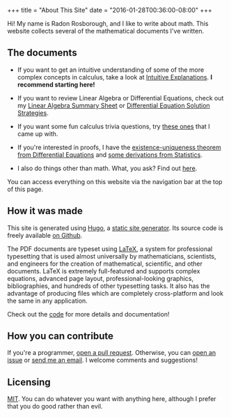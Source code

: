 +++
title = "About This Site"
date = "2016-01-28T00:36:00-08:00"
+++

Hi! My name is Radon Rosborough, and I like to write about math. This
website collects several of the mathematical documents I've written.

## The documents

* If you want to get an intuitive understanding of some of the more
  complex concepts in calculus, take a look
  at [Intuitive Explanations][calculus]. **I recommend starting
  here!**

* If you want to review Linear Algebra or Differential Equations,
  check out my [Linear Algebra Summary Sheet][linalg]
  or [Differential Equation Solution Strategies][diffeqs].

* If you want some fun calculus trivia questions,
  try [these ones][calc bowl] that I came up with.

* If you're interested in proofs, I have
  the [existence-uniqueness theorem from Differential Equations][p-l]
  and [some derivations from Statistics][stats].

* I also do things other than math. What, you ask? Find
  out [here][other].

You can access everything on this website via the navigation bar at
the top of this page.

## How it was made

This site is generated using [Hugo], a [static site generator][ssg].
Its source code is freely available [on Github][ie github].

The PDF documents are typeset using [LaTeX], a system for professional
typesetting that is used almost universally by mathematicians,
scientists, and engineers for the creation of mathematical,
scientific, and other documents. LaTeX is extremely full-featured and
supports complex equations, advanced page layout, professional-looking
graphics, bibliographies, and hundreds of other typesetting tasks. It
also has the advantage of producing files which are completely
cross-platform and look the same in any application.

Check out the [code][ie github] for more details and documentation!

## How you can contribute

If you're a programmer, [open a pull request][pr]. Otherwise, you can
[open an issue][issue] or [send me an email][email]. I welcome
comments and suggestions!

## Licensing

[MIT]. You can do whatever you want with anything here, although I
prefer that you do good rather than evil.

[amsart]: https://www.ctan.org/pkg/amsart?lang=en
[calc bowl]: /calculus-bowl-expert-edition
[calculus]: /calculus-intuitive-explanations
[diffeqs]: /differential-equation-solution-strategies
[document class]: https://en.wikibooks.org/wiki/LaTeX/Document_Structure#Document_classes
[email]: mailto:radon.rosborough@gmail.com
[hugo]: https://gohugo.io/
[ie github]: https://github.com/raxod502/intuitive-explanations
[issue]: https://github.com/raxod502/intuitive-explanations/issues
[latex]: https://latex-project.org/
[linalg]: /linear-algebra-summary-sheet
[mit]: https://github.com/raxod502/intuitive-explanations/blob/master/LICENSE.md
[other]: /other-projects
[p-l]: /picard-lindelof-theorem
[pr]: https://github.com/raxod502/intuitive-explanations/pulls
[ssg]: https://davidwalsh.name/introduction-static-site-generators
[stats]: /probability-distributions-means-and-variances

